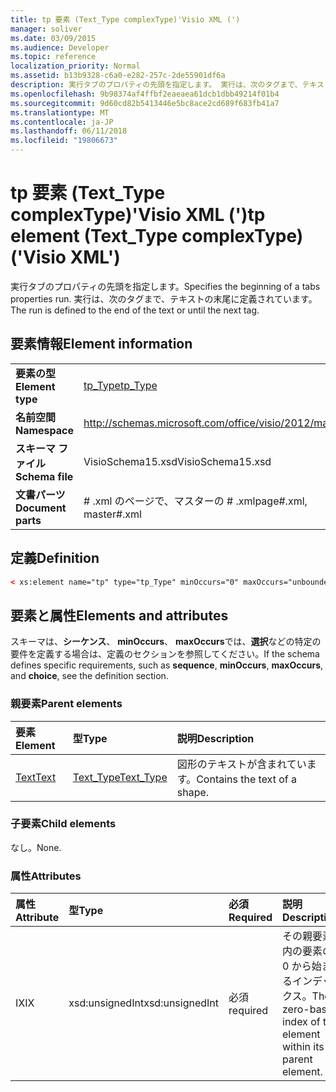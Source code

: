 ```yaml
---
title: tp 要素 (Text_Type complexType)'Visio XML (')
manager: soliver
ms.date: 03/09/2015
ms.audience: Developer
ms.topic: reference
localization_priority: Normal
ms.assetid: b13b9328-c6a0-e282-257c-2de55901df6a
description: 実行タブのプロパティの先頭を指定します。 実行は、次のタグまで、テキストの末尾に定義されています。
ms.openlocfilehash: 9b98374af4ffbf2eaeaea61dcb1dbb49214f01b4
ms.sourcegitcommit: 9d60cd82b5413446e5bc8ace2cd689f683fb41a7
ms.translationtype: MT
ms.contentlocale: ja-JP
ms.lasthandoff: 06/11/2018
ms.locfileid: "19806673"
---
```

# <a name="tp-element-texttype-complextype-visio-xml"></a><span data-ttu-id="b5f69-104">tp 要素 (Text_Type complexType)'Visio XML (')</span><span class="sxs-lookup"><span data-stu-id="b5f69-104">tp element (Text_Type complexType) ('Visio XML')</span></span>

<span data-ttu-id="b5f69-105">実行タブのプロパティの先頭を指定します。</span><span class="sxs-lookup"><span data-stu-id="b5f69-105">Specifies the beginning of a tabs properties run.</span></span> <span data-ttu-id="b5f69-106">実行は、次のタグまで、テキストの末尾に定義されています。</span><span class="sxs-lookup"><span data-stu-id="b5f69-106">The run is defined to the end of the text or until the next tag.</span></span>
  
## <a name="element-information"></a><span data-ttu-id="b5f69-107">要素情報</span><span class="sxs-lookup"><span data-stu-id="b5f69-107">Element information</span></span>

|||
|:-----|:-----|
|<span data-ttu-id="b5f69-108">**要素の型**</span><span class="sxs-lookup"><span data-stu-id="b5f69-108">**Element type**</span></span> <br/> |[<span data-ttu-id="b5f69-109">tp_Type</span><span class="sxs-lookup"><span data-stu-id="b5f69-109">tp_Type</span></span>](tp_type-complextypevisio-xml.md) <br/> |
|<span data-ttu-id="b5f69-110">**名前空間**</span><span class="sxs-lookup"><span data-stu-id="b5f69-110">**Namespace**</span></span> <br/> |http://schemas.microsoft.com/office/visio/2012/main  <br/> |
|<span data-ttu-id="b5f69-111">**スキーマ ファイル**</span><span class="sxs-lookup"><span data-stu-id="b5f69-111">**Schema file**</span></span> <br/> |<span data-ttu-id="b5f69-112">VisioSchema15.xsd</span><span class="sxs-lookup"><span data-stu-id="b5f69-112">VisioSchema15.xsd</span></span>  <br/> |
|<span data-ttu-id="b5f69-113">**文書パーツ**</span><span class="sxs-lookup"><span data-stu-id="b5f69-113">**Document parts**</span></span> <br/> |<span data-ttu-id="b5f69-114"># .xml のページで、マスターの # .xml</span><span class="sxs-lookup"><span data-stu-id="b5f69-114">page#.xml, master#.xml</span></span>  <br/> |
   
## <a name="definition"></a><span data-ttu-id="b5f69-115">定義</span><span class="sxs-lookup"><span data-stu-id="b5f69-115">Definition</span></span>

```XML
< xs:element name="tp" type="tp_Type" minOccurs="0" maxOccurs="unbounded" ></xs:element >
```

## <a name="elements-and-attributes"></a><span data-ttu-id="b5f69-116">要素と属性</span><span class="sxs-lookup"><span data-stu-id="b5f69-116">Elements and attributes</span></span>

<span data-ttu-id="b5f69-117">スキーマは、**シーケンス**、 **minOccurs**、 **maxOccurs**では、**選択**などの特定の要件を定義する場合は、定義のセクションを参照してください。</span><span class="sxs-lookup"><span data-stu-id="b5f69-117">If the schema defines specific requirements, such as **sequence**, **minOccurs**, **maxOccurs**, and **choice**, see the definition section.</span></span> 
  
### <a name="parent-elements"></a><span data-ttu-id="b5f69-118">親要素</span><span class="sxs-lookup"><span data-stu-id="b5f69-118">Parent elements</span></span>

|<span data-ttu-id="b5f69-119">**要素**</span><span class="sxs-lookup"><span data-stu-id="b5f69-119">**Element**</span></span>|<span data-ttu-id="b5f69-120">**型**</span><span class="sxs-lookup"><span data-stu-id="b5f69-120">**Type**</span></span>|<span data-ttu-id="b5f69-121">**説明**</span><span class="sxs-lookup"><span data-stu-id="b5f69-121">**Description**</span></span>|
|:-----|:-----|:-----|
|[<span data-ttu-id="b5f69-122">Text</span><span class="sxs-lookup"><span data-stu-id="b5f69-122">Text</span></span>](text-element-shapesheet_type-complextypevisio-xml.md) <br/> |[<span data-ttu-id="b5f69-123">Text_Type</span><span class="sxs-lookup"><span data-stu-id="b5f69-123">Text_Type</span></span>](text_type-complextypevisio-xml.md) <br/> |<span data-ttu-id="b5f69-124">図形のテキストが含まれています。</span><span class="sxs-lookup"><span data-stu-id="b5f69-124">Contains the text of a shape.</span></span>  <br/> |
   
### <a name="child-elements"></a><span data-ttu-id="b5f69-125">子要素</span><span class="sxs-lookup"><span data-stu-id="b5f69-125">Child elements</span></span>

<span data-ttu-id="b5f69-126">なし。</span><span class="sxs-lookup"><span data-stu-id="b5f69-126">None.</span></span>
  
### <a name="attributes"></a><span data-ttu-id="b5f69-127">属性</span><span class="sxs-lookup"><span data-stu-id="b5f69-127">Attributes</span></span>

|<span data-ttu-id="b5f69-128">**属性**</span><span class="sxs-lookup"><span data-stu-id="b5f69-128">**Attribute**</span></span>|<span data-ttu-id="b5f69-129">**型**</span><span class="sxs-lookup"><span data-stu-id="b5f69-129">**Type**</span></span>|<span data-ttu-id="b5f69-130">**必須**</span><span class="sxs-lookup"><span data-stu-id="b5f69-130">**Required**</span></span>|<span data-ttu-id="b5f69-131">**説明**</span><span class="sxs-lookup"><span data-stu-id="b5f69-131">**Description**</span></span>|<span data-ttu-id="b5f69-132">**使用可能な値**</span><span class="sxs-lookup"><span data-stu-id="b5f69-132">**Possible values**</span></span>|
|:-----|:-----|:-----|:-----|:-----|
|<span data-ttu-id="b5f69-133">IX</span><span class="sxs-lookup"><span data-stu-id="b5f69-133">IX</span></span>  <br/> |<span data-ttu-id="b5f69-134">xsd:unsignedInt</span><span class="sxs-lookup"><span data-stu-id="b5f69-134">xsd:unsignedInt</span></span>  <br/> |<span data-ttu-id="b5f69-135">必須</span><span class="sxs-lookup"><span data-stu-id="b5f69-135">required</span></span>  <br/> |<span data-ttu-id="b5f69-136">その親要素内の要素の 0 から始まるインデックス。</span><span class="sxs-lookup"><span data-stu-id="b5f69-136">The zero-based index of the element within its parent element.</span></span>  <br/> |<span data-ttu-id="b5f69-137">Xsd:unsignedInt の値を入力します。</span><span class="sxs-lookup"><span data-stu-id="b5f69-137">Values of the xsd:unsignedInt type.</span></span>  <br/> |
   

